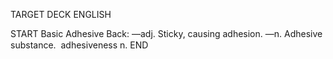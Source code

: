 TARGET DECK
ENGLISH

START
Basic
Adhesive
Back: —adj. Sticky, causing adhesion. —n. Adhesive substance.  adhesiveness n.
END
